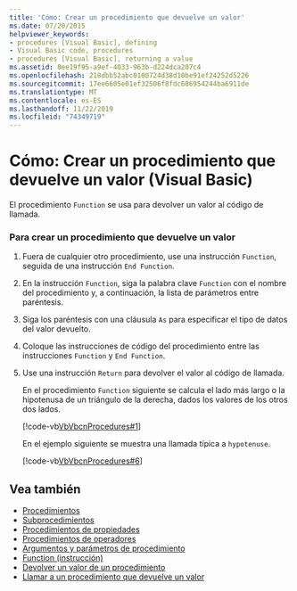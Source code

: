 ```yaml
---
title: 'Cómo: Crear un procedimiento que devuelve un valor'
ms.date: 07/20/2015
helpviewer_keywords:
- procedures [Visual Basic], defining
- Visual Basic code, procedures
- procedures [Visual Basic], returning a value
ms.assetid: 8ee19f95-a9ef-4033-963b-d224dca207c4
ms.openlocfilehash: 218dbb52abc0100724d38d10be91ef24252d5226
ms.sourcegitcommit: 17ee6605e01ef32506f8fdc686954244ba6911de
ms.translationtype: MT
ms.contentlocale: es-ES
ms.lasthandoff: 11/22/2019
ms.locfileid: "74349719"
---
```

# <a name="how-to-create-a-procedure-that-returns-a-value-visual-basic"></a>Cómo: Crear un procedimiento que devuelve un valor (Visual Basic)
El procedimiento `Function` se usa para devolver un valor al código de llamada.  
  
### <a name="to-create-a-procedure-that-returns-a-value"></a>Para crear un procedimiento que devuelve un valor  
  
1. Fuera de cualquier otro procedimiento, use una instrucción `Function`, seguida de una instrucción `End Function`.  
  
2. En la instrucción `Function`, siga la palabra clave `Function` con el nombre del procedimiento y, a continuación, la lista de parámetros entre paréntesis.  
  
3. Siga los paréntesis con una cláusula `As` para especificar el tipo de datos del valor devuelto.  
  
4. Coloque las instrucciones de código del procedimiento entre las instrucciones `Function` y `End Function`.  
  
5. Use una instrucción `Return` para devolver el valor al código de llamada.  
  
     En el procedimiento `Function` siguiente se calcula el lado más largo o la hipotenusa de un triángulo de la derecha, dados los valores de los otros dos lados.  
  
     [!code-vb[VbVbcnProcedures#1](~/samples/snippets/visualbasic/VS_Snippets_VBCSharp/VbVbcnProcedures/VB/Class1.vb#1)]  
  
     En el ejemplo siguiente se muestra una llamada típica a `hypotenuse`.  
  
     [!code-vb[VbVbcnProcedures#6](~/samples/snippets/visualbasic/VS_Snippets_VBCSharp/VbVbcnProcedures/VB/Class1.vb#6)]  
  
## <a name="see-also"></a>Vea también

- [Procedimientos](./index.md)
- [Subprocedimientos](./sub-procedures.md)
- [Procedimientos de propiedades](./property-procedures.md)
- [Procedimientos de operadores](./operator-procedures.md)
- [Argumentos y parámetros de procedimiento](./procedure-parameters-and-arguments.md)
- [Function (instrucción)](../../../../visual-basic/language-reference/statements/function-statement.md)
- [Devolver un valor de un procedimiento](./how-to-return-a-value-from-a-procedure.md)
- [Llamar a un procedimiento que devuelve un valor](./how-to-call-a-procedure-that-returns-a-value.md)
